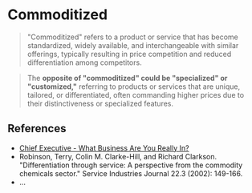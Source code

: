 # Commoditized

> "Commoditized" refers to a product or service that has become standardized, widely available, and interchangeable with similar offerings, typically resulting in price competition and reduced differentiation among competitors.

> The **opposite of "commoditized" could be "specialized" or "customized,"** referring to products or services that are unique, tailored, or differentiated, often commanding higher prices due to their distinctiveness or specialized features.

## References

- [Chief Executive - What Business Are You Really In?](https://strategichorizons.com/wp-content/uploads/ChiefExecutive-9910-WhatBusinessAreYouReallyIn.pdf)
- Robinson, Terry, Colin M. Clarke-Hill, and Richard Clarkson. "Differentiation through service: A perspective from the commodity chemicals sector." Service Industries Journal 22.3 (2002): 149-166.
- ...
